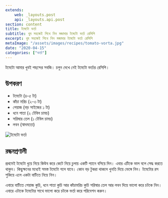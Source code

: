 ```yaml
---
extends:
    web: _layouts.post
    api: _layouts.api.post
section: content
title: টমেটো ভর্তা
subtitle: খুব সহজেই শিখে নিন মজাদার টমেটো ভর্তা রেসিপি
excerpt: খুব সহজেই শিখে নিন মজাদার টমেটো ভর্তা রেসিপি
metaImage: "/assets/images/recipes/tomato-vorta.jpg"
date: "2020-04-15"
categories: ["ভর্তা"]
---
```


টমেটো আমার খুবই পছন্দের সবজি। চলুন দেখে নেই টমেটো ভর্তার রেসিপি।

## উপকরণ

- টমেটো (৪-৫ টা)
- কাঁচা মরিচ (২-৩ টা)
- পেয়াজ (বড় সাইজের ১ টা)
- ধনে পাতা (২ টেবিল চামচ)
- সরিষার তেল (১ টেবিল চামচ)
- লবন (স্বাদমতো)

![টমেটো ভর্তা](/assets/images/recipes/tomato-vorta.jpg)

## রন্ধনপ্রণালী

প্রথমেই টমেটো ধুয়ে নিয়ে কিউব করে কেটে নিয়ে চুলায় একটি প্যানে বসিয়ে দিন। এবার এটিকে ভাল বলে সেদ্ধ করতে
থাকুন। কিছুক্ষনের মধ্যেই সমস্ত টমেটো গলে যাবে। কোন বড় টুকরা থাকলে খুনতি দিয়ে ভেঙ্গে নিন। টমেটোর রস শুকিয়ে
এলে একটা বাটিতে নিয়ে নিন।

এবারে বাটিতে পেয়াজ কুচি, ধনে পাতা কুচি আর কাঁচামরিচ কুচি সরিষার তেল আর লবন দিয়ে ভালো করে চটকে নিন।
এবারে এটাকে টমেটোর সাথে ভালো করে চটকে ভর্তা করে পরিবেশন করুন।
